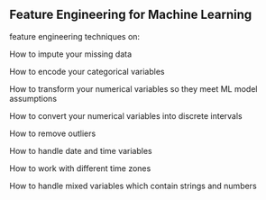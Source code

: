 ## Feature Engineering for Machine Learning

feature engineering techniques on:

How to impute your missing data

How to encode your categorical variables

How to transform your numerical variables so they meet ML model assumptions

How to convert your numerical variables into discrete intervals

How to remove outliers

How to handle date and time variables

How to work with different time zones

How to handle mixed variables which contain strings and numbers
